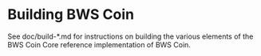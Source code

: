 Building BWS Coin
================

See doc/build-*.md for instructions on building the various
elements of the BWS Coin Core reference implementation of BWS Coin.
